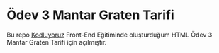 ﻿# Ödev 3 Mantar Graten Tarifi
  
 Bu repo [Kodluyoruz](https://www.kodluyoruz.org) Front-End Eğitiminde oluşturduğum HTML Ödev 3 Mantar Graten Tarifi için açılmıştır. 
